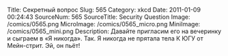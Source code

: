 Title: Секретный вопрос 
Slug: 565 
Category: xkcd 
Date: 2011-01-09 00:24:43 
SourceNum: 565 
SourceTitle: Security Question 
Image: /comics/0565.png 
MicroImage: /comics/0565_micro.png 
MiniImage: /comics/0565_mini.png 
Description: Давайте пригласим его на вечеринку и сыграем в «Я никогда». Так. Я никогда не прятала тела К ЮГУ от Мейн-стрит. Эй, он пьёт! 

